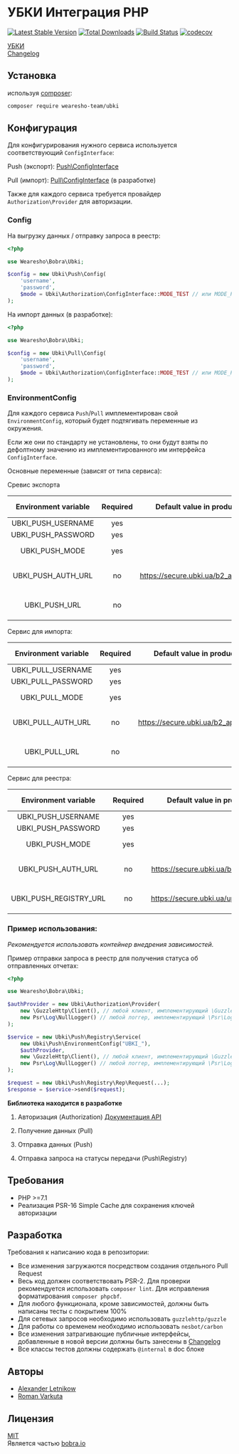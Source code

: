 # УБКИ Интеграция PHP
[![Latest Stable Version](https://poser.pugx.org/wearesho-team/ubki/v/stable.png)](https://packagist.org/packages/wearesho-team/ubki)
[![Total Downloads](https://poser.pugx.org/wearesho-team/ubki/downloads.png)](https://packagist.org/packages/wearesho-team/ubki)
[![Build Status](https://travis-ci.org/wearesho-team/ubki.svg?branch=master)](https://travis-ci.org/wearesho-team/ubki)
[![codecov](https://codecov.io/gh/wearesho-team/ubki/branch/master/graph/badge.svg)](https://codecov.io/gh/wearesho-team/ubki)

[УБКИ](https://ubki.ua)  
[Changelog](./CHANGELOG.md)  

## Установка
используя [composer](https://packagist.org):
```bash
composer require wearesho-team/ubki
```

## Конфигурация
Для конфигурирования нужного сервиса используется соответствующий ```ConfigInterface```:

Push (экспорт): [Push\ConfigInterface](./src/Push/ConfigInterface.php)

Pull (импорт): [Pull\ConfigInterface](./src/Pull/ConfigInterface.php) (в разработке)

Также для каждого сервиса требуется провайдер ```Authorization\Provider``` для авторизации.

### Config

На выгрузку данных / отправку запроса в реестр:
```php
<?php

use Wearesho\Bobra\Ubki;

$config = new Ubki\Push\Config(
    'username',
    'password',
    $mode = Ubki\Authorization\ConfigInterface::MODE_TEST // или MODE_PRODUCTION
);
```

На импорт данных (в разработке):
```php
<?php

use Wearesho\Bobra\Ubki;

$config = new Ubki\Pull\Config(
    'username',
    'password',
    $mode = Ubki\Authorization\ConfigInterface::MODE_TEST // или MODE_PRODUCTION
);
```

### EnvironmentConfig

Для каждого сервиса `Push`/`Pull` имплементирован свой `EnvironmentConfig`, 
который будет подтягивать переменные из окружения.

Если же они по стандарту не установлены, 
то они будут взяты по дефолтному значению из имплементированного им интерфейса `ConfigInterface`.

Основные переменные (зависят от типа сервиса):

Сревис экспорта

| Environment variable | Required |       Default value in production mode      |            Default value in test mode            |         Value type        |
|:--------------------:|:--------:|:-------------------------------------------:|:------------------------------------------------:|:-------------------------:|
|  UBKI_PUSH_USERNAME  |    yes   |                                             |                                                  |           string          |
|  UBKI_PUSH_PASSWORD  |    yes   |                                             |                                                  |           string          |
|    UBKI_PUSH_MODE    |    yes   |                                             |                                                  |      integer (0...1)      |
|  UBKI_PUSH_AUTH_URL  |    no    | https://secure.ubki.ua/b2_api_xml/ubki/auth | https://secure.ubki.ua:4040/b2_api_xml/ubki/auth |    string (url format)    |
|     UBKI_PUSH_URL    |    no    |                                             |                                                  |    string (url format)    |

Сервис для импорта:

| Environment variable | Required |       Default value in production mode      |            Default value in test mode            |         Value type        |
|:--------------------:|:--------:|:-------------------------------------------:|:------------------------------------------------:|:-------------------------:|
|  UBKI_PULL_USERNAME  |    yes   |                                             |                                                  |           string          |
|  UBKI_PULL_PASSWORD  |    yes   |                                             |                                                  |           string          |
|    UBKI_PULL_MODE    |    yes   |                                             |                                                  |      integer (0...1)      |
|  UBKI_PULL_AUTH_URL  |    no    | https://secure.ubki.ua/b2_api_xml/ubki/auth | https://secure.ubki.ua:4040/b2_api_xml/ubki/auth |    string (url format)    |
|     UBKI_PULL_URL    |    no    |                                             |                                                  |    string (url format)    |

Сервис для реестра:

|  Environment variable  | Required |       Default value in production mode       |             Default value in test mode            |         Value type        |
|:----------------------:|:--------:|:--------------------------------------------:|:-------------------------------------------------:|:-------------------------:|
|   UBKI_PUSH_USERNAME   |    yes   |                                              |                                                   |           string          |
|   UBKI_PUSH_PASSWORD   |    yes   |                                              |                                                   |           string          |
|     UBKI_PUSH_MODE     |    yes   |                                              |                                                   |      integer (0...1)      |
|   UBKI_PUSH_AUTH_URL   |    no    |  https://secure.ubki.ua/b2_api_xml/ubki/auth |  https://secure.ubki.ua:4040/b2_api_xml/ubki/auth |    string (url format)    |
| UBKI_PUSH_REGISTRY_URL |    no    | https://secure.ubki.ua/upload/in/reestrs.php | https://secure.ubki.ua:4040/upload/in/reestrs.php |    string (url format)    |

### Пример использования: 

*Рекомендуется использовать контейнер внедрения зависимостей.*

Пример отправки запроса в реестр для получения статуса об отправленных отчетах:

```php
<?php

use Wearesho\Bobra\Ubki;

$authProvider = new Ubki\Authorization\Provider(
    new \GuzzleHttp\Client(), // любой клиент, имплементирующий \GuzzleHttp\ClientInterface
    new Psr\Log\NullLogger() // любой логгер, имплементирующий \Psr\Log\LoggerInterface
);

$service = new Ubki\Push\Registry\Service(
    new Ubki\Push\EnvironmentConfig("UBKI_"),
    $authProvider,
    new \GuzzleHttp\Client(), // любой клиент, имплементирующий \GuzzleHttp\ClientInterface
    new Psr\Log\NullLogger() // любой логгер, имплементирующий \Psr\Log\LoggerInterface
);

$request = new Ubki\Push\Registry\Rep\Request(...);
$response = $service->send($request);
```

**Библиотека находится в разработке**
1. Авторизация (Authorization)
[Документация API](https://docs.google.com/document/d/1Tp70OOEgr0UKhXndCfqrdCUhauirTRPiv2S146gTooA/edit)

2. Получение данных (Pull)

3. Отправка данных (Push)

4. Отправка запроса на статусы передачи (Push\Registry)

## Требования
- PHP >=7.1
- Реализация PSR-16 Simple Cache для сохранения ключей авторизации

## Разработка
Требования к написанию кода в репозитории:
- Все изменения загружаются посредством создания отдельного Pull Request
- Весь код должен соответствовать PSR-2.
Для проверки рекомендуется использовать `composer lint`.
Для исправления форматирования `composer phpcbf`.
- Для любого функционала, кроме зависимостей, должны быть написаны тесты с покрытием 100%
- Для сетевых запросов необходимо использовать `guzzlehttp/guzzle`
- Для работы со временем необходимо использовать `nesbot/carbon`
- Все изменения затрагивающие публичные интерфейсы, 
добавленные в новой версии должны быть занесены в [Changelog](./CHANGELOG.md)
- Все классы тестов должны содержать `@internal` в doc блоке  

## Авторы
- [Alexander <horat1us> Letnikow](mailto:reclamme@gmail.com)
- [Roman <KartaviK> Varkuta](mailto:roman.varkuta@gmail.com)

## Лицензия
[MIT](./LICENSE)  
Является частью [bobra.io](https://bobra.io/)
